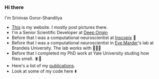 ### Hi there 

I'm Srinivas Gorur-Shandilya

- [This](https://srinivas.gs/) is my website. I mostly post pictures there.
- I'm a Senior Scientific Developer at [Deep Origin](https://www.deeporigin.com/) 
- Before that I was a computational neuroscientist at [Inscopix](https://www.inscopix.com/) 🔬
- Before that I was a computational neuroscientist in [Eve Marder](https://en.wikipedia.org/wiki/Eve_Marder)'s lab at Brandeis University. The lab works with 🦀🦀🦀
- Before that I completed my PhD work at Yale University studing how flies smell. 🪰👃
- Here's a list of my [publications](https://scholar.google.com/citations?user=lTu-VxIAAAAJ&hl=en). 
- Look at some of my code here ⬇️


